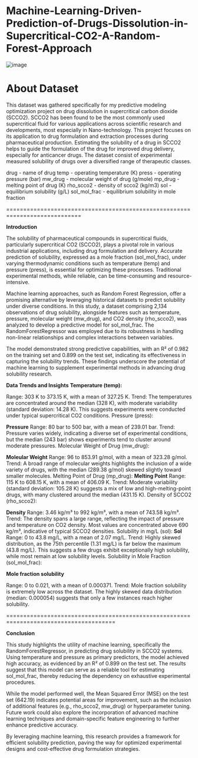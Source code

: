 # Machine-Learning-Driven-Prediction-of-Drugs-Dissolution-in-Supercritical-CO2-A-Random-Forest-Approach

![image](https://github.com/user-attachments/assets/338376fa-e490-4809-862b-615415a25b13)


# About Dataset
This dataset was gathered specifically for my predictive modeling optimization project on drug dissolution in supercritical carbon dioxide (SCCO2). SCCO2 has been found to be the most commonly used supercritical fluid for various applications across scientific research and developments, most especially in Nano-technology. This project focuses on its application to drug formulation and extraction processes during pharmaceutical production. Estimating the solubility of a drug in SCCO2 helps to guide the formulation of the drug for improved drug delivery, especially for anticancer drugs. The dataset consist of experimental measured solubility of drugs over a diversified range of therapeutic classes.

drug - name of drug
temp - operating temperature (K)
press - operating pressure (bar)
mw_drug - molecular weight of drug (g/mole)
mp_drug - melting point of drug (K)
rho_scco2 - density of scco2 (kg/m3)
sol - equilibrium solubility (g/L)
sol_mol_frac - equilibrium solubility in mole fraction

============================================================================

**Introduction**

The solubility of pharmaceutical compounds in supercritical fluids, particularly supercritical CO2 (SCCO2), plays a pivotal role in various industrial applications, including drug formulation and delivery. Accurate prediction of solubility, expressed as a mole fraction (sol_mol_frac), under varying thermodynamic conditions such as temperature (temp) and pressure (press), is essential for optimizing these processes. Traditional experimental methods, while reliable, can be time-consuming and resource-intensive.

Machine learning approaches, such as Random Forest Regression, offer a promising alternative by leveraging historical datasets to predict solubility under diverse conditions. In this study, a dataset comprising 2,134 observations of drug solubility, alongside features such as temperature, pressure, molecular weight (mw_drug), and CO2 density (rho_scco2), was analyzed to develop a predictive model for sol_mol_frac. The RandomForestRegressor was employed due to its robustness in handling non-linear relationships and complex interactions between variables.

The model demonstrated strong predictive capabilities, with an R² of 0.982 on the training set and 0.899 on the test set, indicating its effectiveness in capturing the solubility trends. These findings underscore the potential of machine learning to supplement experimental methods in advancing drug solubility research.

**Data Trends and Insights**
**Temperature (temp):**

Range: 303 K to 373.15 K, with a mean of 327.25 K.
Trend: The temperatures are concentrated around the median (328 K), with moderate variability (standard deviation: 14.28 K). This suggests experiments were conducted under typical supercritical CO2 conditions.
Pressure (press):

**Pressure**
Range: 80 bar to 500 bar, with a mean of 239.01 bar.
Trend: Pressure varies widely, indicating a diverse set of experimental conditions, but the median (243 bar) shows experiments tend to cluster around moderate pressures.
Molecular Weight of Drug (mw_drug):

**Moleular Weight**
Range: 96 to 853.91 g/mol, with a mean of 323.28 g/mol.
Trend: A broad range of molecular weights highlights the inclusion of a wide variety of drugs, with the median (289.38 g/mol) skewed slightly toward smaller molecules.
Melting Point of Drug (mp_drug):
**Melting Point**
Range: 115 K to 608.15 K, with a mean of 406.09 K.
Trend: Moderate variability (standard deviation: 105.28 K) suggests a mix of low and high-melting-point drugs, with many clustered around the median (431.15 K).
Density of SCCO2 (rho_scco2):

**Density**
Range: 3.46 kg/m³ to 992 kg/m³, with a mean of 743.58 kg/m³.
Trend: The density spans a large range, reflecting the impact of pressure and temperature on CO2 density. Most values are concentrated above 690 kg/m³, indicative of typical SCCO2 densities.
Solubility in mg/L (sol):
**Sol**
Range: 0 to 43.8 mg/L, with a mean of 2.07 mg/L.
Trend: Highly skewed distribution, as the 75th percentile (1.31 mg/L) is far below the maximum (43.8 mg/L). This suggests a few drugs exhibit exceptionally high solubility, while most remain at low solubility levels.
Solubility in Mole Fraction (sol_mol_frac):

**Mole fraction solubility**

Range: 0 to 0.021, with a mean of 0.000371.
Trend: Mole fraction solubility is extremely low across the dataset. The highly skewed data distribution (median: 0.000054) suggests that only a few instances reach higher solubility.

======================================================================================


**Conclusion**

This study highlights the utility of machine learning, specifically the RandomForestRegressor, in predicting drug solubility in SCCO2 systems. Using temperature and pressure as primary predictors, the model achieved high accuracy, as evidenced by an R² of 0.899 on the test set. The results suggest that this model can serve as a reliable tool for estimating sol_mol_frac, thereby reducing the dependency on exhaustive experimental procedures.

While the model performed well, the Mean Squared Error (MSE) on the test set (642.19) indicates potential areas for improvement, such as the inclusion of additional features (e.g., rho_scco2, mw_drug) or hyperparameter tuning. Future work could also explore the incorporation of advanced machine learning techniques and domain-specific feature engineering to further enhance predictive accuracy.

By leveraging machine learning, this research provides a framework for efficient solubility prediction, paving the way for optimized experimental designs and cost-effective drug formulation strategies.


